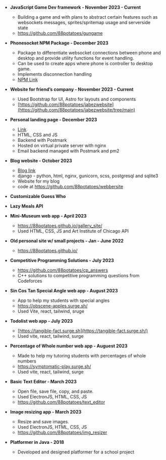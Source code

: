 - **JavaScript Game Dev framework - November 2023 - Current**
    - Building a game and with plans to abstract certain features such as websockets messages, sprites/spritemap usage and serverside state
    - https://github.com/88potatoes/gungame
- **Phonesocket NPM Package - December 2023**
    - Package to differentiate websocket connections between phone and desktop and provide utility functions for event handling.
    - Can be used to create apps where phone is controller to desktop game.
    - Implements disconnection handling
    - [NPM Link](https://www.npmjs.com/package/phonesocket)
- **Website for friend’s company - November 2023 - Current**
    - Used Bootstrap for UI, Astro for layouts and components
    - [https://github.com/88potatoes/jabezwebsite](https://github.com/88potatoes/jabezwebsite/tree/main)
- **Personal landing page - December 2023**
    - [Link](https://ericlang.online)
    - HTML, CSS and JS
    - Backend with Postmark
    - Hosted on virtual private server with nginx
    - Email backend managed with Postmark and pm2
- **Blog website - October 2023**
    - [Blog link](https://blog.ericlang.online)
    - django - python, html, nginx, gunicorn, scss, postgresql and sqlite3
    - Website for my blog
    - code at https://github.com/88potatoes/webbersite
- **Customizable Guess Who**
- **Lazy Meals API**


- **Mini-Museum web app - April 2023**
    - https://88potatoes.github.io/gallery_site/
    - Used HTML, CSS, JS and Art Institute of Chicago API
- **Old personal site w/ small projects - Jan - June 2022**
    - https://88potatoes.github.io/
- **Competitive Programming Solutions - July 2023**
    - https://github.com/88potatoes/cp_answers
    - C++ solutions to competitive programming questions from Codeforces
- **Sin Cos Tan Special Angle web app - August 2023**
    - App to help my students with special angles
    - https://obscene-apples.surge.sh/
    - Used Vite, react, tailwind, sruge
- **Todolist web app - July 2023**
    - [https://tangible-fact.surge.sh](https://tangible-fact.surge.sh/)
    - Used vite, react, tailwind, surge
- **Percentage of Whole number web app - Auguest 2023**
    - Made to help my tutoring students with percentages of whole numbers
    - https://symptomatic-play.surge.sh/
    - Used vite, react, tailwind, surge
- **Basic Text Editor - March 2023**
    - Open file, save file, copy, and paste.
    - Used ElectronJS, HTML, CSS, JS
    - https://github.com/88potatoes/text_editor
- **Image resizing app - March 2023**
    - Resize and save images.
    - Used ElectronJS, HTML, CSS, JS
    - https://github.com/88potatoes/img_resizer
- **Platformer in Java - 2018**
    - Developed and designed platformer for a school project
